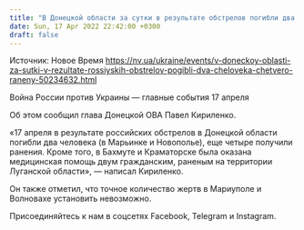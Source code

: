 ```yaml
---
title: "В Донецкой области за сутки в результате обстрелов погибли два человека, четверо ранены — глава ОВА"
date: Sun, 17 Apr 2022 22:42:00 +0300
draft: false
---
```

Источник: Новое Время https://nv.ua/ukraine/events/v-doneckoy-oblasti-za-sutki-v-rezultate-rossiyskih-obstrelov-pogibli-dva-cheloveka-chetvero-raneny-50234632.html


Война России против Украины — главные события 17 апреля

Об этом сообщил глава Донецкой ОВА Павел Кириленко.

 «17 апреля в результате российских обстрелов в Донецкой области погибли два человека (в Марьинке и Новополье), еще четыре получили ранения. Кроме того, в Бахмуте и Краматорске была оказана медицинская помощь двум гражданским, раненым на территории Луганской области», — написал Кириленко.

Он также отметил, что точное количество жертв в Мариуполе и Волновахе установить невозможно.

Присоединяйтесь к нам в соцсетях Facebook, Telegram и Instagram.
